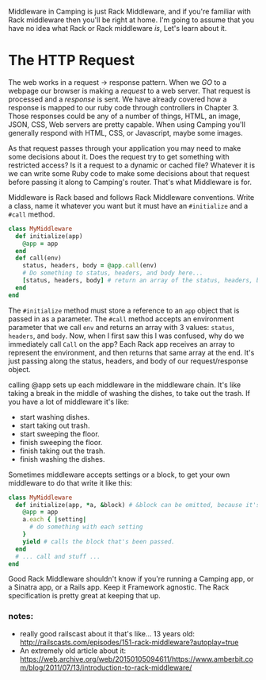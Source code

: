 Middleware in Camping is just Rack Middleware, and if you're familiar with Rack middleware then you'll be right at home. I'm going to assume that you have no idea what Rack or Rack middleware *is*, Let's learn about it.

# The HTTP Request

The web works in a request -> response pattern. When we *GO* to a webpage our browser is making a *request* to a web server. That request is processed and a *response* is sent. We have already covered how a response is mapped to our ruby code through controllers in Chapter 3. Those responses could be any of a number of things, HTML, an image, JSON, CSS, Web servers are pretty capable. When using Camping you'll generally respond with HTML, CSS, or Javascript, maybe some images.

As that request passes through your application you may need to make some decisions about it. Does the request try to get something with restricted access? Is it a request to a dynamic or cached file? Whatever it is we can write some Ruby code to make some decisions about that request before passing it along to Camping's router. That's what Middleware is for.

Middleware is Rack based and follows Rack Middleware conventions. Write a class, name it whatever you want but it must have an `#initialize` and a `#call` method.

```ruby
class MyMiddleware
  def initialize(app)
    @app = app
  end
  def call(env)
    status, headers, body = @app.call(env)
    # Do something to status, headers, and body here...
    [status, headers, body] # return an array of the status, headers, body.
  end
end
```

The `#initialize` method must store a reference to an `app` object that is passed in as a parameter. The `#call` method accepts an environment parameter that we call `env` and returns an array with 3 values: `status`, `headers`, and `body`. Now, when I first saw this I was confused, why do we immediately call `Call` on the app? Each Rack app receives an array to represent the environment, and then returns that same array at the end. It's just passing along the status, headers, and body of our request/response object.

calling @app sets up each middleware in the middleware chain. It's like taking a break in the middle of washing the dishes, to take out the trash. If you have a lot of middleware it's like:
* start washing dishes.
* start taking out trash.
* start sweeping the floor.
* finish sweeping the floor.
* finish taking out the trash.
* finish washing the dishes.

Sometimes middleware accepts settings or a block, to get your own middleware to do that write it like this:

```ruby
class MyMiddleware
  def initialize(app, *a, &block) # &block can be omitted, because it's implicitly passed
    @app = app
    a.each { |setting|
      # do something with each setting
    }
    yield # calls the block that's been passed.
  end
  # ... call and stuff ...
end
```

Good Rack Middleware shouldn't know if you're running a Camping app, or a Sinatra app, or a Rails app. Keep it Framework agnostic. The Rack specification is pretty great at keeping that up.

### notes:
* really good railscast about it that's like... 13 years old: http://railscasts.com/episodes/151-rack-middleware?autoplay=true
* An extremely old article about it: https://web.archive.org/web/20150105094611/https://www.amberbit.com/blog/2011/07/13/introduction-to-rack-middleware/
